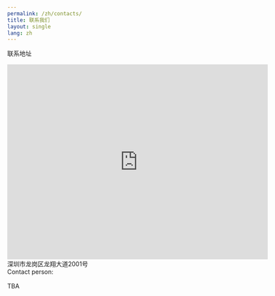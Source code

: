 ```yaml
---
permalink: /zh/contacts/
title: 联系我们
layout: single
lang: zh
---
```


<div class = "is-h1 titleHighlight" style = "margin-bottom: 1rem" > 联系地址</div>
<iframe 
    src="https://www.google.com/maps/embed?pb=!1m18!1m12!1m3!1d3681.0857935578856!2d114.20735607463354!3d22.68784992873768!2m3!1f0!2f0!3f0!3m2!1i1024!2i768!4f13.1!3m3!1m2!1s0x3404769e8e03db83%3A0x72bee586ac015803!2z6aaZ5riv5Lit5paH5aSn5a2477yI5rex5Zyz77yJ!5e0!3m2!1szh-TW!2sus!4v1732289628271!5m2!1szh-TW!2sus" width="600" 
    height="450" 
    style="border:0;" 
    allowfullscreen="" 
    loading="lazy" 
    referrerpolicy="no-referrer-when-downgrade">
</iframe>
深圳市龙岗区龙翔大道2001号


 
<div class = "is-h1 titleHighlight" style = "margin-bottom: 1rem" >Contact person: </div>
 
TBA
